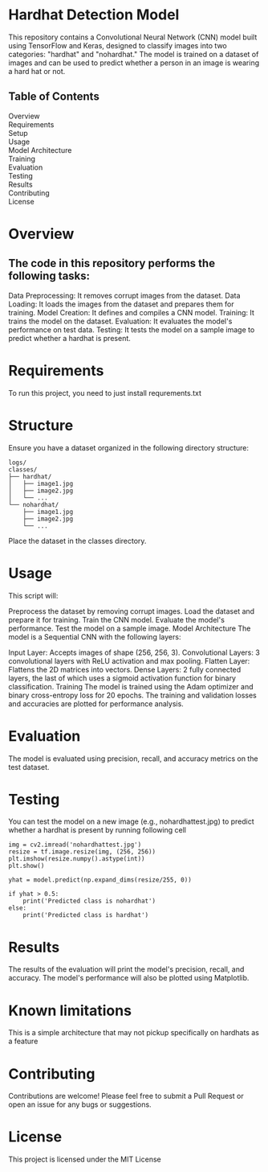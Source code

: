 # Hardhat Detection Model
This repository contains a Convolutional Neural Network (CNN) model built using TensorFlow and Keras, designed to classify images into two categories: "hardhat" and "nohardhat." The model is trained on a dataset of images and can be used to predict whether a person in an image is wearing a hard hat or not.

## Table of Contents
Overview  
Requirements  
Setup  
Usage  
Model Architecture  
Training  
Evaluation  
Testing  
Results  
Contributing  
License  
# Overview
## The code in this repository performs the following tasks:

Data Preprocessing: It removes corrupt images from the dataset.
Data Loading: It loads the images from the dataset and prepares them for training.
Model Creation: It defines and compiles a CNN model.
Training: It trains the model on the dataset.
Evaluation: It evaluates the model's performance on test data.
Testing: It tests the model on a sample image to predict whether a hardhat is present.
# Requirements
To run this project, you need to just install requrements.txt

# Structure 
Ensure you have a dataset organized in the following directory structure:
```
logs/  
classes/  
├── hardhat/  
│   ├── image1.jpg  
│   ├── image2.jpg  
│   └── ...  
└── nohardhat/  
    ├── image1.jpg  
    ├── image2.jpg  
    └── ...
```
Place the dataset in the classes directory.

# Usage
This script will:

Preprocess the dataset by removing corrupt images.
Load the dataset and prepare it for training.
Train the CNN model.
Evaluate the model's performance.
Test the model on a sample image.
Model Architecture
The model is a Sequential CNN with the following layers:

Input Layer: Accepts images of shape (256, 256, 3).
Convolutional Layers: 3 convolutional layers with ReLU activation and max pooling.
Flatten Layer: Flattens the 2D matrices into vectors.
Dense Layers: 2 fully connected layers, the last of which uses a sigmoid activation function for binary classification.
Training
The model is trained using the Adam optimizer and binary cross-entropy loss for 20 epochs. The training and validation losses and accuracies are plotted for performance analysis.

# Evaluation
The model is evaluated using precision, recall, and accuracy metrics on the test dataset.

# Testing
You can test the model on a new image (e.g., nohardhattest.jpg) to predict whether a hardhat is present  by running following cell

```
img = cv2.imread('nohardhattest.jpg')
resize = tf.image.resize(img, (256, 256))
plt.imshow(resize.numpy().astype(int))
plt.show()

yhat = model.predict(np.expand_dims(resize/255, 0))

if yhat > 0.5:
    print('Predicted class is nohardhat')
else:
    print('Predicted class is hardhat')
```

# Results
The results of the evaluation will print the model's precision, recall, and accuracy. The model's performance will also be plotted using Matplotlib.

# Known limitations
This is a simple architecture that may not pickup specifically on hardhats as a feature

# Contributing
Contributions are welcome! Please feel free to submit a Pull Request or open an issue for any bugs or suggestions.

# License
This project is licensed under the MIT License
